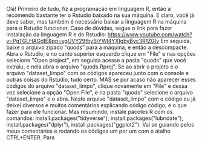 Olá! Primeiro de tudo, fiz a programação em linguagem R, então a recomendo bastante ter o Rstudio baixado na sua máquina. E claro, você já deve saber, mas também é necessário baixar a linguagem R na máquina para o Rstudio funcionar. Caso de dúvidas, segue o link para fazer instalação da linguagem R e do Rstudio: https://www.youtube.com/watch?v=PgTGLHAGdIE&pp=ygUVY29tbyBiYWl4YXIgbyByc3R1ZGlv
Em seguida, baixe o arquivo zipado "quods" para a máquina, e então a descompacte.
Abra o Rstudio, e no canto superior esquerdo clique em "File" e nas opções selecione "Open project", em seguida acesse a pasta "quods" que você extraiu, e nela abra o arquivo "quods.Rproj".
Se ao abrir o projeto e o arquivo "dataset_limpo" com os códigos apareceu junto com o console e outras coisas do Rstudio, tudo certo. MAS se por acaso não aparecer esses códigos do arquivo "dataset_limpo", clique novamente em "File" e dessa vez selecione a opção "Open File", e na pasta "quods" selecione o arquivo "dataset_limpo" e o abra.
Neste arquivo "dataset_limpo" com o código eu já deixei diversos e muitos comentários explicando código código, e o que fazer para ele funcionar. Mas resumindo, instale pacotes R com os comandos: install.packages("tidyverse"); install.packages("lubridate"), install.packages("dplyr"), install.packages("ggplot2"). Vai se guiando pelos meus comentários e rodando os códigos um por um com o atalho CTRL+ENTER.
Para
